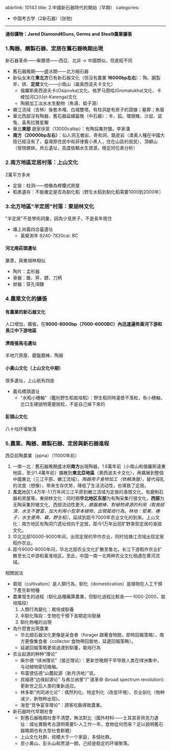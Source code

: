 abbrlink: 10143
title: 2.中國新石器時代的開始（早期）
categories:
  - 中国考古学（2新石器）(张弛)
---
**通俗讀物：Jared Diamond《Guns, Germs and Steel》農業擴張**

### 1.陶器、磨製石器、定居在舊石器晚期出現

新石器革命——柴爾德——西亞、北非 -> 中國類似，但進程不同

- 舊石器晚期——盛冰期——北方細石器
- 新仙女末在**東北方**已有新石器文化（但沒有農業 **16000bp左右**）：陶、磨製斧、锛、**定居**文化——小南山（屬奥西波夫卡文化）
	- 俄羅斯奥西波夫卡(Osipovka)文化、格罗马图哈(Gromatukha)文化、卡棱加河口(Ust-Karenga)文化
	- 陶器加工淡水水生動物（魚湯、蛤子湯）
- 嫩江流域（吉林）後套木嘎、白城雙塔。有柱洞是有房子的證據；墓葬；魚窖
- 華北西部沒有陶器，舊石器延續最晚（中石器）：羊、狐、環頸雉、沙鼠、鼠兔、喜馬拉雅星獺
- 華北**東部** 趙家徐窯（13000calbp）：有陶採集狩獵。李家溝
- **南方（20000bp左右）**：仙人洞玉蟾岩、奇和洞、甑皮岩（澳美人種在中國大陸已經沒有了，臺灣原住民中和菲律賓小黑人，住在山區的居民）、頂螄山（發現螺蚌。貝丘遺址，高度依賴水生資源，穩定同位素分析）

### 2.南方地區定居村落：上山文化

2萬平方多米

- 定居：柱洞——想像為桿欄式房屋
- 稻黍遺存：不能確定是否為馴化稻（野生水稻到馴化稻需要1000到2000年）

### 3.北方地區"半定居"村落：東胡林文化

"半定居"不是學術詞彙，因為少見房子，不是長年居住

- 壩上尚義四合臺遺址
	- 黃檗測年 8240-7820cal. BC

#### 河北南莊頭遺址

粟黍，與東胡林相似

- 陶片：孟形器
- 骨器：錐、笄、鏢、刀柄
- 蚌器：穿孔項鍊

### 4.農業文化的擴張

#### 有農業的新石器文化

人口增加，擴張，在**9000-8000bp（7000-6000BC）內迅速遍佈黃河下游和長江中下游地區**

#### 濟南張馬屯遺址

半地穴房屋、磨盤磨棒、陶器

#### 小黃山文化（上山文化中期）

很多遺址，上山衹有四座

- 義烏橋頭遺址
	- "水稻小穗軸"（鑑別野生稻栽培稻）：野生稻同時灌漿不落粒，有小穗軸，岔口生硬說明需要脱粒，不是自己掉下來的

#### 彭頭山文化

八十垱环壕聚落

### 5.農業、陶器、磨製石器、定居與新石器進程

西亞前陶農業（ppna）（11000年前）

1. 一南一北：舊石器晚期盛冰期**南方**出現陶器，1.6萬年前（小南山和俄羅斯遠東地區，至少1.4萬年前）擴散到**東北亞地區**（奧西波夫卡文化），再擴展到整個中國東北（三江平原、嫩江流域）。*陶器用于食物加工（依賴漁獵）*，替代母乳的流食（想像），带来生存优势，降低了生活流动性，也導致了定居。
2. **东北**地区1.4万年-1.1万年间三江平原到嫩江流域为定居的渔猎文化，有磨制石器和房屋等。東胡林文化：同时期**华北地区东部**为有陶采集行猎文化，**西部**为无陶采集狩猪文化，西部流动性更大，*磨盤磨棒，對植物資源的利用（取食經濟，水生不豐富，加大利用小型草本植物，出現栽培行為。林地：堅果、橡子，水生菱角、藕，野生稻）*，延续到距今7000年农业文化的到来。上山文化：南方地区有陶洞穴遗址倾向于定居，距今1万年出现旷野类型定居的渔猎文化。 
3. 华北北部10000-9000年间，出现定居的早作农业，同时钱塘江流域出现定居稻作农业。
4. 距今9000-8000年问，华北北部农业文化扩散至鲁北，长江下游稻作农业扩散至长江中游和黃淮地区。至此，中国一南一北两种农业文化相遇在黄河流域。

相關說法

- 栽培（cultivation）是人類行為，馴化（domestication）是植物在人工干預下產生新物種
- 農業發生的過程（馴化品種纔算農業，但馴化過程比較長——1000-2000，栽培階段）
	1. 人類行為變化：栽培或馴養
	2. 半馴化階段：生物在干預下長期定向發展
	3. 馴化物種的出現
- 為什麼會出現農業
	- 华北细石器文化更像是采食者（forager 跟著食物跑，即時回報策略），南方更像集食者（collector 食物帶回營地，延遲回報策略）。
	- 延遲回報策略更易過渡到馴養，栽培行為
- 农业起源的种种“理论”
	- 柴尔德 “绿洲理论”（接近理论）：更新世晚期干早导致人类在绿洲集中，与动植物密切接触。
	- 布雷德伍德“山麓起源（新月洪地）”说。
	- 宾福德“边缘起源论” 与弗兰纳里“广谱革命 (broad spectrum revolution):更新世之后人类的重新适应。
	- 林多斯“共同进化论”：偶然列化、特定列化（改变环境）、农业驯化（物种减少，新物种出现)。
	- 海登“竞争宴享理论”：請客吃飯導致農業。
- 新石器時代早期社會
	- 對舊石器晚期社會不清楚，無法對比（國外材料——土耳其哥貝克力遺址：城址實驗考古證明需要5-人工作一年，食物從何而來？足以說明舊石器晚期也有大型社會群體）
	- 上山文化社群，规模大于一个家庭，多個社群。
	- 至小黄山、彭头山和贾湖一期，己经是稳定的环壕聚落。